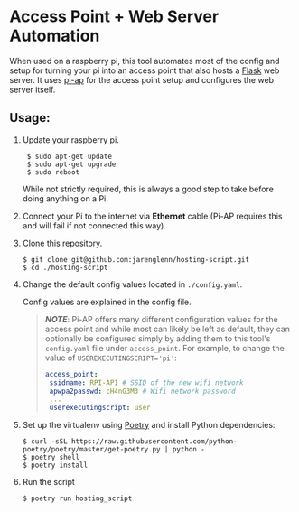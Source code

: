 # Access Point + Web Server Automation

When used on a raspberry pi, this tool automates most of the config and setup for turning your pi into an access point that also hosts a [Flask](https://flask.palletsprojects.com/en/2.1.x/) web server. It uses [pi-ap](https://github.com/f1linux/pi-ap) for the access point setup and configures the web server itself.

## Usage:

1. Update your raspberry pi.

   ```shell
    $ sudo apt-get update
    $ sudo apt-get upgrade
    $ sudo reboot
   ```

   While not strictly required, this is always a good step to take before doing anything on a Pi.

2. Connect your Pi to the internet via **Ethernet** cable (Pi-AP requires this and will fail if not connected this way).

3. Clone this repository.

   ```shell
   $ git clone git@github.com:jarenglenn/hosting-script.git
   $ cd ./hosting-script
   ```

4. Change the default config values located in `./config.yaml`.

   Config values are explained in the config file.

   > **_NOTE_**: Pi-AP offers many different configuration values for the access point and while most can likely be left as default, they can optionally be configured simply by adding them to this tool's `config.yaml` file under `access_point`. For example, to change the value of `USEREXECUTINGSCRIPT='pi'`:
   >
   > ```yaml
   > access_point:
   >  ssidname: RPI-AP1 # SSID of the new wifi network
   >  apwpa2passwd: cH4nG3M3 # Wifi network password
   >  ...
   >  userexecutingscript: user
   > ```

5. Set up the virtualenv using [Poetry](https://python-poetry.org/) and install Python dependencies:

   ```shell
   $ curl -sSL https://raw.githubusercontent.com/python-poetry/poetry/master/get-poetry.py | python -
   $ poetry shell
   $ poetry install
   ```

6. Run the script
   ```shell
   $ poetry run hosting_script
   ```
